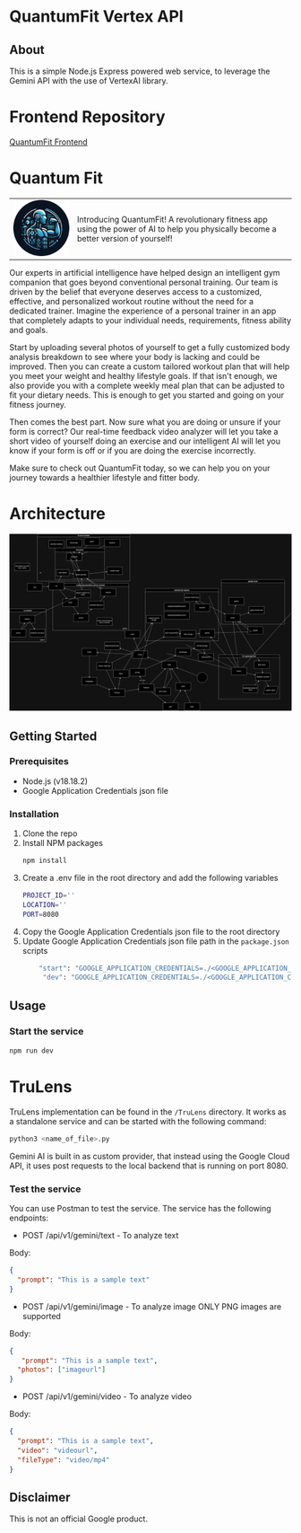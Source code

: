 # QuantumFit Vertex API

## About

This is a simple Node.js Express powered web service, to leverage the Gemini API with the use of VertexAI library.

# Frontend Repository

[QuantumFit Frontend](https://github.com/KowalewskiPawel/QuantumFit)

# Quantum Fit

| | |
| - |- |
| ![Screenshot of our QuantumFit App](/logoEntry.png "Screenshot of our QuantumFit App") | Introducing QuantumFit! A revolutionary fitness app using the power of AI to help you physically become a better version of yourself! |

Our experts in artificial intelligence have helped design an intelligent gym companion that goes beyond conventional personal training. Our team is driven by the belief that everyone deserves access to a customized, effective, and personalized workout routine without the need for a dedicated trainer. Imagine the experience of a personal trainer in an app that completely adapts to your individual needs, requirements, fitness ability and goals.

Start by uploading several photos of yourself to get a fully customized body analysis breakdown to see where your body is lacking and could be improved. Then you can create a custom tailored workout plan that will help you meet your weight and healthy lifestyle goals. If that isn't enough, we also provide you with a complete weekly meal plan that can be adjusted to fit your dietary needs. This is enough to get you started and going on your fitness journey.

Then comes the best part. Now sure what you are doing or unsure if your form is correct? Our real-time feedback video analyzer will let you take a short video of yourself doing an exercise and our intelligent AI will let you know if your form is off or if you are doing the exercise incorrectly.

Make sure to check out QuantumFit today, so we can help you on your journey towards a healthier lifestyle and fitter body.

# Architecture

<img src="./quantum_fit_architecture.jpg" />

## Getting Started

### Prerequisites

- Node.js (v18.18.2)
- Google Application Credentials json file

### Installation

1. Clone the repo
2. Install NPM packages
   ```sh
   npm install
   ```
3. Create a .env file in the root directory and add the following variables
   ````sh
   PROJECT_ID=''
   LOCATION=''
   PORT=8080
   ````
4. Copy the Google Application Credentials json file to the root directory
5. Update Google Application Credentials json file path in the `package.json` scripts
   ```sh
       "start": "GOOGLE_APPLICATION_CREDENTIALS=./<GOOGLE_APPLICATION_CREDENTIALS_FILE_NAME>.json node ./src/index.js",
        "dev": "GOOGLE_APPLICATION_CREDENTIALS=./<GOOGLE_APPLICATION_CREDENTIALS_FILE_NAME>.json nodemon",
   ```

## Usage

### Start the service

```sh
npm run dev
```

# TruLens

TruLens implementation can be found in the `/TruLens` directory. It works as a standalone service and can be started with the following command:

```sh
python3 <name_of_file>.py
```

Gemini AI is built in as custom provider, that instead using the Google Cloud API, it uses post requests to the local backend that is running on port 8080.

### Test the service

You can use Postman to test the service. The service has the following endpoints:

- POST /api/v1/gemini/text - To analyze text

Body:

```json
{
  "prompt": "This is a sample text"
}
```

- POST /api/v1/gemini/image - To analyze image ONLY PNG images are supported

Body:

```json
{
   "prompt": "This is a sample text",
  "photos": ["imageurl"]
}
```

- POST /api/v1/gemini/video - To analyze video

Body:

```json
{
  "prompt": "This is a sample text",
  "video": "videourl",
  "fileType": "video/mp4"
}
```

## Disclaimer

This is not an official Google product.
